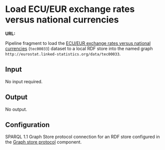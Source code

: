 # Load ECU/EUR exchange rates versus national currencies

**URL:** 

Pipeline fragment to load the [ECU/EUR exchange rates versus national currencies](http://ec.europa.eu/eurostat/web/products-datasets/-/tec00033) (`tec00033`) dataset to a local RDF store into the named graph `http://eurostat.linked-statistics.org/data/tec00033`.

## Input

No input required.

## Output

No output.

## Configuration

SPARQL 1.1 Graph Store protocol connection for an RDF store configured in the [Graph store protocol](http://etl.linkedpipes.com/components/l-graphstoreprotocol) component.
